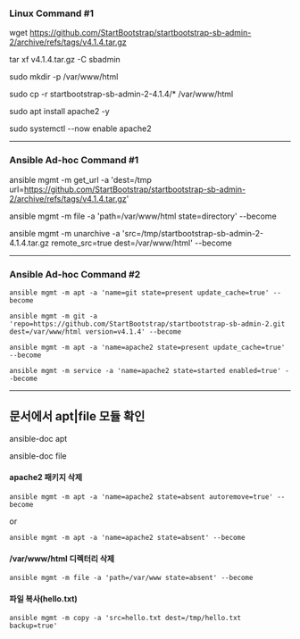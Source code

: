 ### Linux Command #1
wget https://github.com/StartBootstrap/startbootstrap-sb-admin-2/archive/refs/tags/v4.1.4.tar.gz

tar xf v4.1.4.tar.gz -C sbadmin

sudo mkdir -p /var/www/html

sudo cp -r startbootstrap-sb-admin-2-4.1.4/* /var/www/html

sudo apt install apache2 -y

sudo systemctl --now enable apache2


----

### Ansible Ad-hoc Command #1
ansible mgmt -m get_url -a 'dest=/tmp url=https://github.com/StartBootstrap/startbootstrap-sb-admin-2/archive/refs/tags/v4.1.4.tar.gz'

ansible mgmt -m file -a 'path=/var/www/html state=directory' --become

ansible mgmt -m unarchive -a 'src=/tmp/startbootstrap-sb-admin-2-4.1.4.tar.gz remote_src=true dest=/var/www/html' --become

---

### Ansible Ad-hoc Command #2
```
ansible mgmt -m apt -a 'name=git state=present update_cache=true' --become
```
```
ansible mgmt -m git -a 'repo=https://github.com/StartBootstrap/startbootstrap-sb-admin-2.git dest=/var/www/html version=v4.1.4' --become
```
```
ansible mgmt -m apt -a 'name=apache2 state=present update_cache=true' --become
```
```
ansible mgmt -m service -a 'name=apache2 state=started enabled=true' --become
```
---


## 문서에서 apt|file 모듈 확인
ansible-doc apt

ansible-doc file

#### apache2 패키지 삭제
```
ansible mgmt -m apt -a 'name=apache2 state=absent autoremove=true' --become
```
or
```
ansible mgmt -m apt -a 'name=apache2 state=absent' --become
```
#### /var/www/html 디렉터리 삭제
```
ansible mgmt -m file -a 'path=/var/www state=absent' --become
```

#### 파일 복사(hello.txt)
```
ansible mgmt -m copy -a 'src=hello.txt dest=/tmp/hello.txt backup=true'
```